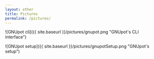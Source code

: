 ```yaml
---
layout: other
title: Pictures
permalink: /pictures/
---
```


<!--
  -- pictures.md
  --
  -- Copyright © 2016 Franco Masotti <franco.masotti@student.unife.it>
  -- This work is free. You can redistribute it and/or modify it under the
  -- terms of the Do What The Fuck You Want To Public License, Version 2,
  -- as published by Sam Hocevar. See the LICENSE file for more details.
  -->

![GNUpot cli]({{ site.baseurl }}/pictures/gnupot.png "GNUpot's CLI interface")

![GNUpot setup]({{ site.baseurl }}/pictures/gnupotSetup.png "GNUpot's setup")




